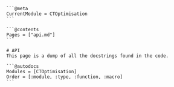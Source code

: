     ```@meta
    CurrentModule = CTOptimisation 
    ```

    ```@contents
    Pages = ["api.md"]
    ```

    # API
    This page is a dump of all the docstrings found in the code. 

    ```@autodocs
    Modules = [CTOptimisation]
    Order = [:module, :type, :function, :macro]
    ```